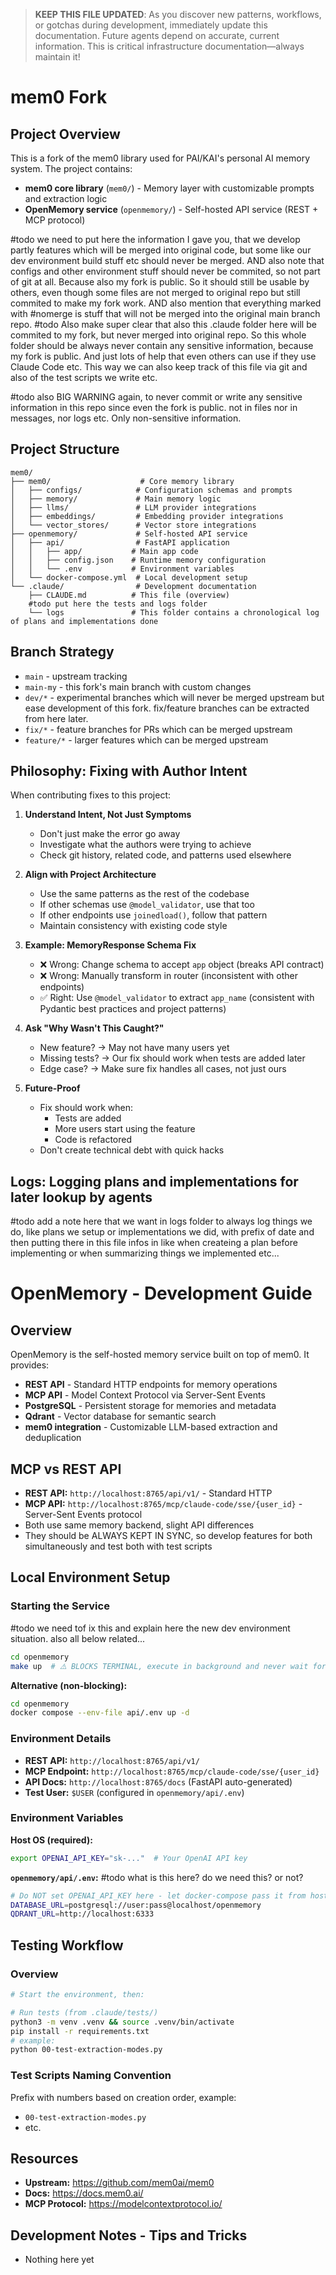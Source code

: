 > **KEEP THIS FILE UPDATED**: As you discover new patterns, workflows, or gotchas during development, immediately update this documentation. Future agents depend on accurate, current information. This is critical infrastructure documentation—always maintain it!

# mem0 Fork

## Project Overview

This is a fork of the mem0 library used for PAI/KAI's personal AI memory system. The project contains:
- **mem0 core library** (`mem0/`) - Memory layer with customizable prompts and extraction logic
- **OpenMemory service** (`openmemory/`) - Self-hosted API service (REST + MCP protocol)

#todo we need to put here the information I gave you, that we develop partly features which will be merged into original code, but some like our dev environment build stuff etc should never be merged. AND also note that configs and other environment stuff should never be commited, so not part of git at all. Because also my fork is public. So it should still be usable by others, even though some files are not merged to original repo but still commited to make my fork work. AND also mention that everything marked with #nomerge is stuff that will not be merged into the original main branch repo.
#todo Also make super clear that also this .claude folder here will be commited to my fork, but never merged into original repo. So this whole folder should be always never contain any sensitive information, because my fork is public. And just lots of help that even others can use if they use Claude Code etc. This way we can also keep track of this file via git and also of the test scripts we write etc.

#todo also BIG WARNING again, to never commit or write any sensitive information in this repo since even the fork is public. not in files nor in messages, nor logs etc. Only non-sensitive information.

## Project Structure

```
mem0/
├── mem0/                    # Core memory library
│   ├── configs/            # Configuration schemas and prompts
│   ├── memory/             # Main memory logic
│   ├── llms/               # LLM provider integrations
│   ├── embeddings/         # Embedding provider integrations
│   └── vector_stores/      # Vector store integrations
├── openmemory/             # Self-hosted API service
│   ├── api/                # FastAPI application
│   │   ├── app/           # Main app code
│   │   ├── config.json    # Runtime memory configuration
│   │   └── .env           # Environment variables
│   └── docker-compose.yml  # Local development setup
└── .claude/                # Development documentation
    ├── CLAUDE.md          # This file (overview)
    #todo put here the tests and logs folder
    └── logs               # This folder contains a chronological log of plans and implementations done
```

## Branch Strategy
- `main` - upstream tracking
- `main-my` - this fork's main branch with custom changes
- `dev/*` - experimental branches which will never be merged upstream but ease development of this fork. fix/feature branches can be extracted from here later.
- `fix/*` - feature branches for PRs which can be merged upstream
- `feature/*` - larger features which can be merged upstream


## Philosophy: Fixing with Author Intent

When contributing fixes to this project:

1. **Understand Intent, Not Just Symptoms**
   - Don't just make the error go away
   - Investigate what the authors were trying to achieve
   - Check git history, related code, and patterns used elsewhere

2. **Align with Project Architecture**
   - Use the same patterns as the rest of the codebase
   - If other schemas use `@model_validator`, use that too
   - If other endpoints use `joinedload()`, follow that pattern
   - Maintain consistency with existing code style

3. **Example: MemoryResponse Schema Fix**
   - ❌ Wrong: Change schema to accept `app` object (breaks API contract)
   - ❌ Wrong: Manually transform in router (inconsistent with other endpoints)
   - ✅ Right: Use `@model_validator` to extract `app_name` (consistent with Pydantic best practices and project patterns)

4. **Ask "Why Wasn't This Caught?"**
   - New feature? → May not have many users yet
   - Missing tests? → Our fix should work when tests are added later
   - Edge case? → Make sure fix handles all cases, not just ours

5. **Future-Proof**
   - Fix should work when:
     - Tests are added
     - More users start using the feature
     - Code is refactored
   - Don't create technical debt with quick hacks

## Logs: Logging plans and implementations for later lookup by agents

#todo add a note here that we want in logs folder to always log things we do, like plans we setup or implementations we did, with prefix of date and then putting there in this file infos in like when createing a plan before implementing or when summarizing things we implemented etc...


# OpenMemory - Development Guide

## Overview

OpenMemory is the self-hosted memory service built on top of mem0. It provides:
- **REST API** - Standard HTTP endpoints for memory operations
- **MCP API** - Model Context Protocol via Server-Sent Events
- **PostgreSQL** - Persistent storage for memories and metadata
- **Qdrant** - Vector database for semantic search
- **mem0 integration** - Customizable LLM-based extraction and deduplication

## MCP vs REST API
- **REST API:** `http://localhost:8765/api/v1/` - Standard HTTP
- **MCP API:** `http://localhost:8765/mcp/claude-code/sse/{user_id}` - Server-Sent Events protocol
- Both use same memory backend, slight API differences
- They should be ALWAYS KEPT IN SYNC, so develop features for both simultaneously and test both with test scripts

## Local Environment Setup

### Starting the Service

#todo we need tof ix this and explain here the new dev environment situation. also all below related...
```bash
cd openmemory
make up  # ⚠️ BLOCKS TERMINAL, execute in background and never wait for it to finish!
```

**Alternative (non-blocking):**
```bash
cd openmemory
docker compose --env-file api/.env up -d
```

### Environment Details

- **REST API:** `http://localhost:8765/api/v1/`
- **MCP Endpoint:** `http://localhost:8765/mcp/claude-code/sse/{user_id}`
- **API Docs:** `http://localhost:8765/docs` (FastAPI auto-generated)
- **Test User:** `$USER` (configured in `openmemory/api/.env`)

### Environment Variables

**Host OS (required):**
```bash
export OPENAI_API_KEY="sk-..."  # Your OpenAI API key
```

**`openmemory/api/.env`:**
#todo what is this here? do we need this? or not?
```bash
# Do NOT set OPENAI_API_KEY here - let docker-compose pass it from host
DATABASE_URL=postgresql://user:pass@localhost/openmemory
QDRANT_URL=http://localhost:6333
```

## Testing Workflow

### Overview

```bash
# Start the environment, then:

# Run tests (from .claude/tests/)
python3 -m venv .venv && source .venv/bin/activate
pip install -r requirements.txt
# example:
python 00-test-extraction-modes.py
```

### Test Scripts Naming Convention

Prefix with numbers based on creation order, example:
- `00-test-extraction-modes.py`
- etc.

## Resources

- **Upstream:** https://github.com/mem0ai/mem0
- **Docs:** https://docs.mem0.ai/
- **MCP Protocol:** https://modelcontextprotocol.io/

## Development Notes - Tips and Tricks

- Nothing here yet
